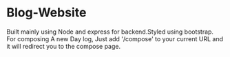 # Blog-Website
Built mainly using Node and express for backend.Styled using bootstrap.
For composing A new Day log,
Just add '/compose' to your current URL and it will redirect you to the compose page.

